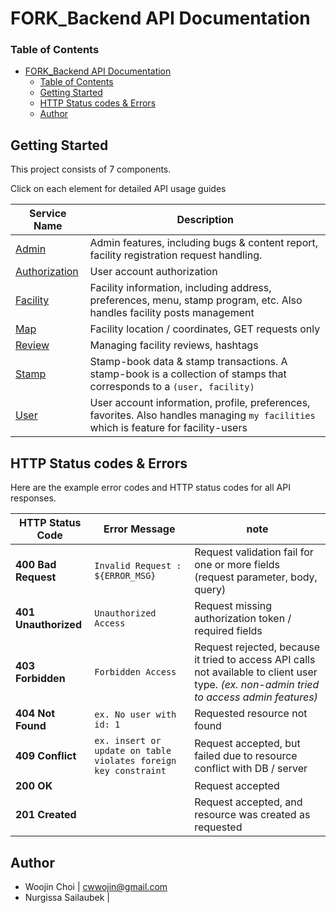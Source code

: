 # FORK_Backend API Documentation
### Table of Contents

- [FORK\_Backend API Documentation](#fork_backend-api-documentation)
    - [Table of Contents](#table-of-contents)
  - [Getting Started](#getting-started)
  - [HTTP Status codes \& Errors](#http-status-codes--errors)
  - [Author](#author)

## Getting Started
This project consists of 7 components. 

Click on each element for detailed API usage guides

| Service Name | Description | 
| --- | --- |
| [Admin](pages/admin.html) | Admin features, including bugs & content report, facility registration request handling. |
| [Authorization](pages/auth.html) | User account authorization |
| [Facility](pages/facility.html) | Facility information, including address, preferences, menu, stamp program, etc. Also handles facility posts management|
| [Map](pages/map.html) | Facility location / coordinates, GET requests only |
| [Review](pages/review.html) | Managing facility reviews, hashtags |
| [Stamp](pages/stamp.html) | Stamp-book data & stamp transactions. A stamp-book is a collection of stamps that corresponds to a `(user, facility)` |
| [User](pages/user.html) | User account information, profile, preferences, favorites. Also handles managing `my facilities` which is feature for facility-users

## HTTP Status codes & Errors
Here are the example error codes and HTTP status codes for all API responses.

| HTTP Status Code | Error Message | note |
| --- | --- | --- |
| **400 Bad Request** | `Invalid Request : ${ERROR_MSG}` | Request validation fail for one or more fields (request parameter, body, query) |
| **401 Unauthorized** | `Unauthorized Access` | Request missing authorization token / required fields |
| **403 Forbidden** | `Forbidden Access` | Request rejected, because it tried to access API calls not available to client user type. *(ex. non-admin tried to access admin features)* |
| **404 Not Found** | `ex. No user with id: 1` | Requested resource not found |
| **409 Conflict** | `ex. insert or update on table violates foreign key constraint` | Request accepted, but failed due to resource conflict with DB / server
| **200 OK** | | Request accepted |
| **201 Created** | | Request accepted, and resource was created as requested |

## Author
- Woojin Choi | cwwojin@gmail.com
- Nurgissa Sailaubek | 